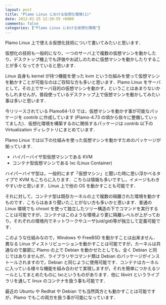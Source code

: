 ```yaml
---
layout: post
title: "Plamo Linux における仮想化環境(1)"
date: 2012-01-25 12:20:55 +0900
comments: false
categories: ["Plamo Linux における仮想化環境"]
---
```


Plamo Linux 上で使える仮想化技術について書いてみたいと思います．

仮想化の技術も一般的になり，一つのサーバ上で複数の仮想マシンを動かしたり，デスクトップ機上でも評価やお試しのために仮想マシンを動かしたりすることが多くなってきていると思います．

Linux 自身も kernel が持つ機能を使った kvm という仕組みを使って仮想マシンを動かすことが可能なのはご存知な方も多いと思います．Plamo Linux をサーバとして，その上でサーバ目的の仮想マシンを動かす，ということはあまりないかもしれませんが，普段使っているデスクトップ上で仮想マシンを動かしてみたい事は多いと思います．

今リリースされている Plamo64-1.0 では，仮想マシンを動かす事が可能なパッケージを contrib に作成しています (Plamo-4.73 の頃から徐々に整備していってました)．仮想化環境を構築するのに関係するパッケージは contrib 以下の Virtualization ディレクトリにまとめています．

Plamo Linux では以下の仕組みを使った仮想マシンを動かすためのパッケージが揃っています．

* ハイパーバイザ型仮想マシンである KVM
* コンテナ型仮想マシンである lxc (Linux Container)

ハイパーバイザ型は，一般的にまず「仮想マシン」と聞いた時に思い浮かべるタイプで KVM もこちらに入ります．こちらは情報も多いですし，イメージもわきやすいかと思います．Linux 上で他の OS を動かすことも可能です．

それに対して，コンテナ型は既存カーネルの上で複数の隔離された環境を動かすものです．こちらはあまり聞いたことがない方も多いかと思います．普通の Linux 環境でも chroot を使って独立したツリー構造の下でコマンドを実行することは可能ですが，コンテナはこのような環境より更に隔離レベルが上がっており，それぞれの環境内でネットワークやユーザ(uid/gid)等が独立して定義可能です．

このような仕組みなので，Windows や FreeBSD を動かすことは出来ません．異なる Linux ディストリビューションを動かすことは可能ですが，カーネルは共通なので厳密に Plamo の上で Debian を動かせたとしても，全く Debian と同じではありませんが，ライブラリやコマンド類は Debian のパッケージがインストールされますので，Debian と同じように使用可能です．コンテナはカーネルに入っている様々な機能を組み合わせて実現しますが，それを簡単につかえるツールとしてまとめたものに lxcというものがあります．他に libvirt というライブラリを通して linux のコンテナを扱う事も可能です．

最近の Ubuntu や Redhat や Debian でも当然両方とも動かすことは可能ですが，Plamo でもこの両方を扱う事が可能になっています．
